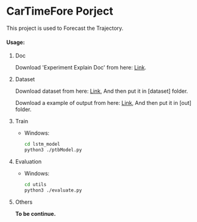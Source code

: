 # CarTimeFore Porject 
This project is used to Forecast the Trajectory. 


#### Usage:
1. Doc

    Download 'Experiment Explain Doc' from here: [Link](https://github.com/ThisKay/car_time_fore/raw/master/assert/LSTM_Experiment_Explain.docx).

1. Dataset

    Download dataset from here: [Link](https://pan.baidu.com/s/1C9KhfA2Vq2uzjpwIr7Td-g), And then put it in [dataset] folder.
    
    Download a example of output from here: [Link](https://pan.baidu.com/s/1vP4uOJCw-0cv4B-mx_MojA), And then put it in [out] folder.
    
1. Train
    * Windows:

        ```bash
        cd lstm_model
        python3 ./ptbModel.py
        ```

1. Evaluation
    * Windows:

        ```bash
        cd utils
        python3 ./evaluate.py
        ```
1. Others

    __To be continue.__